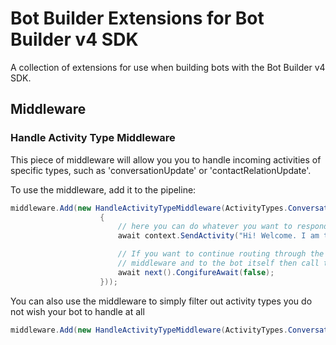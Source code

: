 # Bot Builder Extensions for Bot Builder v4 SDK

A collection of extensions for use when building bots with the Bot Builder v4 SDK.

## Middleware

### Handle Activity Type Middleware

This piece of middleware will allow you you to handle incoming activities of specific types, such as 'conversationUpdate' or 'contactRelationUpdate'.

To use the middleware, add it to the pipeline:

```cs
middleware.Add(new HandleActivityTypeMiddleware(ActivityTypes.ConversationUpdate, async (context, next) =>
                    {
                        // here you can do whatever you want to respond to the activity
                        await context.SendActivity("Hi! Welcome. I am the bot :)");

                        // If you want to continue routing through the pipeline to additional
                        // middleware and to the bot itself then call the following line.
                        await next().CongifureAwait(false);
                    }));
```

You can also use the middleware to simply filter out activity types you do not wish your bot to handle at all

```cs
middleware.Add(new HandleActivityTypeMiddleware(ActivityTypes.ConversationUpdate, async (context, next) => { }));
```